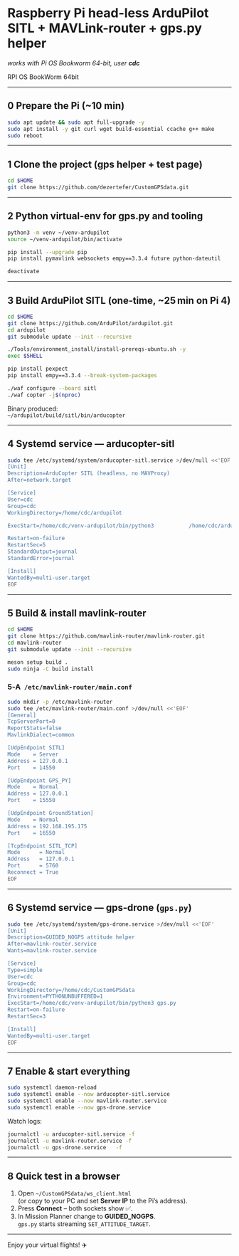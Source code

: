 # Raspberry Pi head-less ArduPilot SITL + MAVLink-router + gps.py helper  
_works with Pi OS Bookworm 64-bit, user **cdc**_

RPI OS BookWorm 64bit

---

## 0  Prepare the Pi (~10 min)

```bash
sudo apt update && sudo apt full-upgrade -y
sudo apt install -y git curl wget build-essential ccache g++ make                     python3 python3-venv python3-pip python3-pexpect                     pkg-config libtool autoconf meson ninja-build                     libxml2-dev libxslt1-dev zlib1g-dev                     libglib2.0-dev libdbus-1-dev libsystemd-dev
sudo reboot
```

---

## 1  Clone the project (gps helper + test page)

```bash
cd $HOME
git clone https://github.com/dezertefer/CustomGPSdata.git
```

---

## 2  Python virtual-env for **gps.py** and tooling

```bash
python3 -m venv ~/venv-ardupilot
source ~/venv-ardupilot/bin/activate

pip install --upgrade pip
pip install pymavlink websockets empy==3.3.4 future python-dateutil

deactivate
```

---

## 3  Build ArduPilot SITL (one‑time, ~25 min on Pi 4)

```bash
cd $HOME
git clone https://github.com/ArduPilot/ardupilot.git
cd ardupilot
git submodule update --init --recursive

./Tools/environment_install/install-prereqs-ubuntu.sh -y
exec $SHELL                        

pip install pexpect
pip install empy==3.3.4 --break-system-packages

./waf configure --board sitl
./waf copter -j$(nproc)            
```

Binary produced:  
`~/ardupilot/build/sitl/bin/arducopter`

---

## 4  Systemd service — **arducopter-sitl**

```bash
sudo tee /etc/systemd/system/arducopter-sitl.service >/dev/null <<'EOF'
[Unit]
Description=ArduCopter SITL (headless, no MAVProxy)
After=network.target

[Service]
User=cdc
Group=cdc
WorkingDirectory=/home/cdc/ardupilot

ExecStart=/home/cdc/venv-ardupilot/bin/python3           /home/cdc/ardupilot/Tools/autotest/sim_vehicle.py           -v ArduCopter -f quad           --speedup 1           -N --out=udp:127.0.0.1:14550           --no-mavproxy  -l 39.417790,-76.615905,35,0 

Restart=on-failure
RestartSec=5
StandardOutput=journal
StandardError=journal

[Install]
WantedBy=multi-user.target
EOF
```

---

## 5  Build & install **mavlink-router**

```bash
cd $HOME
git clone https://github.com/mavlink-router/mavlink-router.git
cd mavlink-router
git submodule update --init --recursive

meson setup build .
sudo ninja -C build install          
```

### 5‑A  `/etc/mavlink-router/main.conf`

```bash
sudo mkdir -p /etc/mavlink-router
sudo tee /etc/mavlink-router/main.conf >/dev/null <<'EOF'
[General]
TcpServerPort=0
ReportStats=false
MavlinkDialect=common

[UdpEndpoint SITL]
Mode    = Server
Address = 127.0.0.1
Port    = 14550

[UdpEndpoint GPS_PY]
Mode    = Normal
Address = 127.0.0.1
Port    = 15550

[UdpEndpoint GroundStation]
Mode    = Normal
Address = 192.168.195.175
Port    = 16550

[TcpEndpoint SITL_TCP]
Mode      = Normal
Address   = 127.0.0.1
Port      = 5760
Reconnect = True
EOF
```

---

## 6  Systemd service — **gps-drone** (`gps.py`)

```bash
sudo tee /etc/systemd/system/gps-drone.service >/dev/null <<'EOF'
[Unit]
Description=GUIDED_NOGPS attitude helper
After=mavlink-router.service
Wants=mavlink-router.service

[Service]
Type=simple
User=cdc
Group=cdc
WorkingDirectory=/home/cdc/CustomGPSdata
Environment=PYTHONUNBUFFERED=1
ExecStart=/home/cdc/venv-ardupilot/bin/python3 gps.py
Restart=on-failure
RestartSec=3

[Install]
WantedBy=multi-user.target
EOF
```

---

## 7  Enable & start everything

```bash
sudo systemctl daemon-reload
sudo systemctl enable --now arducopter-sitl.service
sudo systemctl enable --now mavlink-router.service
sudo systemctl enable --now gps-drone.service
```

Watch logs:

```bash
journalctl -u arducopter-sitl.service -f
journalctl -u mavlink-router.service -f
journalctl -u gps-drone.service   -f
```

---

## 8  Quick test in a browser

1. Open `~/CustomGPSdata/ws_client.html`  
   (or copy to your PC and set **Server IP** to the Pi’s address).
2. Press **Connect** – both sockets show ✅.
3. In Mission Planner change to **GUIDED_NOGPS**.  
   `gps.py` starts streaming `SET_ATTITUDE_TARGET`.

---

Enjoy your virtual flights! ✈️
